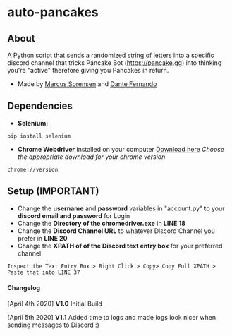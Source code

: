 # auto-pancakes
## About
A Python script that sends a randomized string of letters into a specific discord channel that tricks Pancake Bot (https://pancake.gg) into thinking you're "active" therefore giving you Pancakes in return. 
- Made by [Marcus Sorensen](https://github.com/exec-marcus) and [Dante Fernando](https://github.com/dantefernando)

## Dependencies
 - **Selenium:** 
 ```
 pip install selenium
 ```
 - **Chrome Webdriver** installed on your computer [Download here](https://chromedriver.chromium.org/downloads) *Choose the appropriate download for your chrome version* 
 ```
 chrome://version
 ```
 
 ## Setup (IMPORTANT)
 - Change the **username** and **password** variables in "account.py" to your **discord email and password** for Login
 - Change the **Directory of the chromedriver.exe** in **LINE 18**
 - Change the **Discord Channel URL** to whatever Discord Channel you prefer in **LINE 20**
 - Change the **XPATH of of the Discord text entry box** for your preferred channel 
 ```
 Inspect the Text Entry Box > Right Click > Copy> Copy Full XPATH > Paste that into LINE 37
 ```

#### Changelog
[April 4th 2020]
**V1.0** Initial Build

[April 5th 2020]
**V1.1** Added time to logs and made logs look nicer when sending messages to Discord :)
